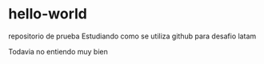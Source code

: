 # hello-world
repositorio de prueba
Estudiando como se utiliza github para desafio latam

Todavia no entiendo muy bien
